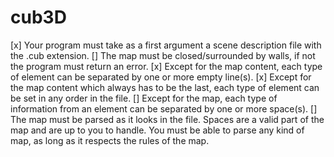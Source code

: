 # cub3D
[x] Your program must take as a first argument a scene description file with the .cub
extension.
[] The map must be closed/surrounded by walls, if not the program must return
an error.
[x] Except for the map content, each type of element can be separated by one or
more empty line(s).
[x] Except for the map content which always has to be the last, each type of
element can be set in any order in the file.
[] Except for the map, each type of information from an element can be separated
by one or more space(s).
[] The map must be parsed as it looks in the file. Spaces are a valid part of the
map and are up to you to handle. You must be able to parse any kind of map,
as long as it respects the rules of the map.
